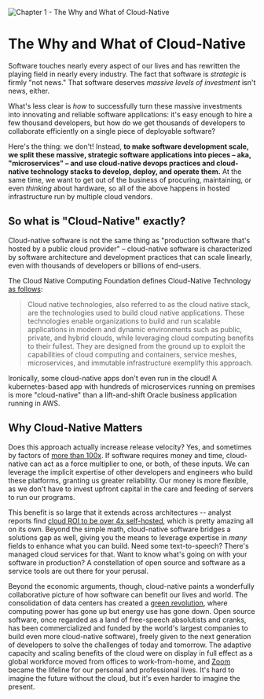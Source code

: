 ![Chapter 1 - The Why and What of Cloud-Native](./img/ch1_header.png)

# The Why and What of Cloud-Native

Software touches nearly every aspect of our lives and has rewritten the playing
field in nearly every industry. The fact that software is _strategic_ is firmly
"not news." That software deserves _massive levels of investment_ isn't news,
either.

What's less clear is _how_ to successfully turn these massive investments into
innovating and reliable software applications: it's easy enough to hire a few
thousand developers, but how do we get thousands of developers to collaborate
efficiently on a single piece of deployable software?

Here's the thing: we don't! Instead, **to make software development scale, we
split these massive, strategic software applications into pieces – aka,
"microservices" – and use cloud-native devops practices and cloud-native
technology stacks to develop, deploy, and operate them.** At the same time, we
want to get out of the business of procuring, maintaining, or even _thinking_
about hardware, so all of the above happens in hosted infrastructure run by
multiple cloud vendors.

## So what is "Cloud-Native" exactly?

Cloud-native software is not the same thing as "production software that's
hosted by a public cloud provider" – cloud-native software is characterized by
software architecture and development practices that can scale linearly, even
with thousands of developers or billions of end-users.

The Cloud Native Computing Foundation defines Cloud-Native Technology [as
follows](https://glossary.cncf.io/cloud_native_tech/#what-it-is):

> Cloud native technologies, also referred to as the cloud native stack, are
> the technologies used to build cloud native applications. These technologies
> enable organizations to build and run scalable applications in modern and
> dynamic environments such as public, private, and hybrid clouds, while
> leveraging cloud computing benefits to their fullest. They are designed from
> the ground up to exploit the capabilities of cloud computing and containers,
> service meshes, microservices, and immutable infrastructure exemplify this
> approach.

Ironically, some cloud-native apps don't even run in the cloud! A
kubernetes-based app with hundreds of microservices running on premises is more
"cloud-native" than a lift-and-shift Oracle business application running in
AWS.


## Why Cloud-Native Matters

Does this approach actually increase release velocity? Yes, and sometimes by
factors of
[more than 100x](https://www.infoq.com/presentations/microservices-financial-times/).
If software requires money and time, cloud-native can act as a force multiplier
to one, or both, of these inputs. We can leverage the implicit expertise of
other developers and engineers who build these platforms, granting us greater
reliability. Our money is more flexible, as we don't have to invest upfront
capital in the care and feeding of servers to run our programs.

This benefit is so large that it extends across architectures -- analyst reports
find [cloud ROI to be over 4x
self-hosted](https://nucleusresearch.com/wp-content/uploads/2020/11/u176-Cloud-delivers-4.01-times-the-ROI-as-on-premises.pdf),
which is pretty amazing all on its own. Beyond the simple math, cloud-native
software bridges a solutions gap as well, giving you the means to leverage
expertise in _many_ fields to enhance what you can build. Need some
text-to-speech? There's managed cloud services for that. Want to know what's
going on with your software in production? A constellation of open source and
software as a service tools are out there for your perusal.

Beyond the economic arguments, though, cloud-native paints a wonderfully
collaborative picture of how software can benefit our lives and world. The
consolidation of data centers has created a [green
revolution](https://www.nytimes.com/2020/02/27/technology/cloud-computing-energy-usage.html),
where computing power has gone up but energy use has gone down. Open source
software, once regarded as a land of free-speech absolutists and cranks, has
been commercialized and funded by the world's largest companies to build even
more cloud-native software), freely given to the next generation of developers
to solve the challenges of today and tomorrow. The adaptive capacity and
scaling benefits of the cloud were on display in full effect as a global
workforce moved from offices to work-from-home, and
[Zoom](https://www.zoom.com) became the lifeline for our personal and
professional lives. It's hard to imagine the future without the cloud, but it's
even harder to imagine the present.
